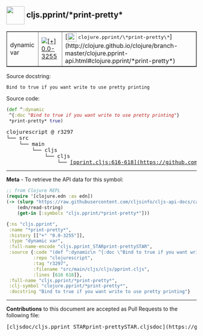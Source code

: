 ## <img width="48px" valign="middle" src="http://i.imgur.com/Hi20huC.png"> cljs.pprint/\*print-pretty\*

 <table border="1">
<tr>

<td>dynamic var</td>
<td><a href="https://github.com/cljsinfo/cljs-api-docs/tree/0.0-3255"><img valign="middle" alt="[+] 0.0-3255" src="https://img.shields.io/badge/+-0.0--3255-lightgrey.svg"></a> </td>
<td>
[<img height="24px" valign="middle" src="http://i.imgur.com/1GjPKvB.png"> <samp>clojure.pprint/\*print-pretty\*</samp>](http://clojure.github.io/clojure/branch-master/clojure.pprint-api.html#clojure.pprint/*print-pretty*)
</td>
</tr>
</table>





Source docstring:

```
Bind to true if you want write to use pretty printing
```

Source code:

```clj
(def ^:dynamic
 ^{:doc "Bind to true if you want write to use pretty printing"}
 *print-pretty* true)
```

 <pre>
clojurescript @ r3297
└── src
    └── main
        └── cljs
            └── cljs
                └── <ins>[pprint.cljs:616-618](https://github.com/clojure/clojurescript/blob/r3297/src/main/cljs/cljs/pprint.cljs#L616-L618)</ins>
</pre>


---

__Meta__ - To retrieve the API data for this symbol:

```clj
;; from Clojure REPL
(require '[clojure.edn :as edn])
(-> (slurp "https://raw.githubusercontent.com/cljsinfo/cljs-api-docs/catalog/cljs-api.edn")
    (edn/read-string)
    (get-in [:symbols "cljs.pprint/*print-pretty*"]))
```

```clj
{:ns "cljs.pprint",
 :name "*print-pretty*",
 :history [["+" "0.0-3255"]],
 :type "dynamic var",
 :full-name-encode "cljs.pprint_STARprint-prettySTAR",
 :source {:code "(def ^:dynamic\n ^{:doc \"Bind to true if you want write to use pretty printing\"}\n *print-pretty* true)",
          :repo "clojurescript",
          :tag "r3297",
          :filename "src/main/cljs/cljs/pprint.cljs",
          :lines [616 618]},
 :full-name "cljs.pprint/*print-pretty*",
 :clj-symbol "clojure.pprint/*print-pretty*",
 :docstring "Bind to true if you want write to use pretty printing"}

```

---

__Contributions__ to this document are accepted as Pull Requests to the following file:

 <pre>
[cljsdoc/cljs.pprint_STARprint-prettySTAR.cljsdoc](https://github.com/cljsinfo/cljs-api-docs/blob/master/cljsdoc/cljs.pprint_STARprint-prettySTAR.cljsdoc)
</pre>

